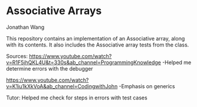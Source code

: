 # Associative Arrays

Jonathan Wang

This repository contains an implementation of an Associative array, along with its contents.
It also includes the Associative array tests from the class.

Sources: https://www.youtube.com/watch?v=R1F5ihQKL4U&t=330s&ab_channel=ProgrammingKnowledge
  -Helped me determine errors with the debugger

https://www.youtube.com/watch?v=K1iu1kXkVoA&ab_channel=CodingwithJohn
  -Emphasis on generics

Tutor: Helped me check for steps in errors with test cases
